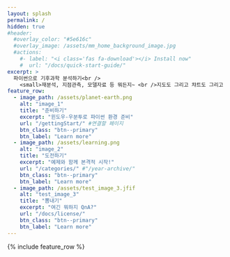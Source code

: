 ```yaml
---
layout: splash
permalink: /
hidden: true
#header:
  #overlay_color: "#5e616c"
  #overlay_image: /assets/mm_home_background_image.jpg
  #actions:
    #- label: "<i class='fas fa-download'></i> Install now"
    #  url: "/docs/quick-start-guide/"
excerpt: >
  파이썬으로 기후과학 분석하기<br />
    <small>재분석, 지점관측, 모델자료 등 뭐든지~ <br />지도도 그리고 챠트도 그리고 머든 다 해봄니다</small>
feature_row:
  - image_path: /assets/planet-earth.png
    alt: "image_1"
    title: "준비하기"
    excerpt: "윈도우-우분투로 파이썬 환경 준비"
    url: "/gettingStart/" #연결할 페이지
    btn_class: "btn--primary"
    btn_label: "Learn more"
  - image_path: /assets/learning.png
    alt: "image_2"
    title: "도전하기"
    excerpt: "예제와 함께 본격적 시작!"
    url: "/categories/" #"/year-archive/"
    btn_class: "btn--primary"
    btn_label: "Learn more"
  - image_path: /assets/test_image_3.jfif
    alt: "test_image_3"
    title: "뽐내기"
    excerpt: "여긴 뭐하지 QnA?"
    url: "/docs/license/"
    btn_class: "btn--primary"
    btn_label: "Learn more"      
---
```


{% include feature_row %}
